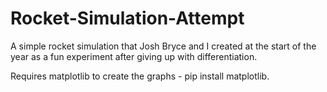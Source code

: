 # Rocket-Simulation-Attempt

A simple rocket simulation that Josh Bryce and I created at the start of the year as a fun experiment after giving up with differentiation.

Requires matplotlib to create the graphs - pip install matplotlib.
